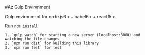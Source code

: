 #Az Gulp Environment

Gulp environment for node.js6.x + babel6.x + react15.x

Run `npm install`

	1. `gulp watch` for starting a new server (localhost:3000) and watching the file changes
	2. `npm run dist` for building this library
	3. `npm run test` for test
